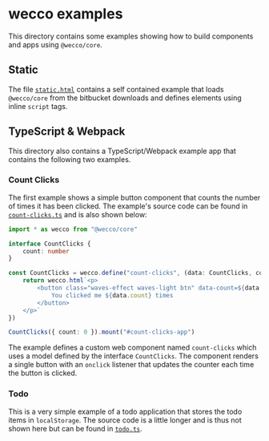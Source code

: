 # wecco examples

This directory contains some examples showing how to build components and apps using `@wecco/core`.

## Static

The file [`static.html`](./static.html) contains a self contained example that loads `@wecco/core` from the bitbucket downloads and defines elements using inline `script` tags.

## TypeScript & Webpack

This directory also contains a TypeScript/Webpack example app that contains the following two examples.

### Count Clicks

The first example shows a simple button component that counts the number of times it has been clicked. The example's source code can be found in [`count-clicks.ts`](./count-clicks.ts) and is also shown below:

```typescript
import * as wecco from "@wecco/core"

interface CountClicks {
    count: number
}

const CountClicks = wecco.define("count-clicks", (data: CountClicks, context) => {
    return wecco.html`<p>
        <button class="waves-effect waves-light btn" data-count=${data.count} @click=${() => { data.count++; context.notifyUpdate(); }}>
            You clicked me ${data.count} times
        </button>
    </p>`
})

CountClicks({ count: 0 }).mount("#count-clicks-app")
```

The example defines a custom web component named `count-clicks` which uses a model defined by the interface `CountClicks`. The component renders a single button with an `onclick` listener that updates the counter each time the button is clicked.

### Todo
This is a very simple example of a todo application that stores the todo items in `localStorage`. The source code is a little longer and is thus not shown here but can be found in [`todo.ts`](./todo.ts).